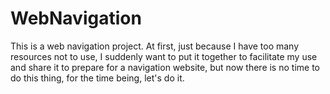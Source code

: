 # WebNavigation
This is a web navigation project. At first, just because I have too many resources not to use, I suddenly want to put it together to facilitate my use and share it to prepare for a navigation website, but now there is no time to do this thing, for the time being, let's do it.
